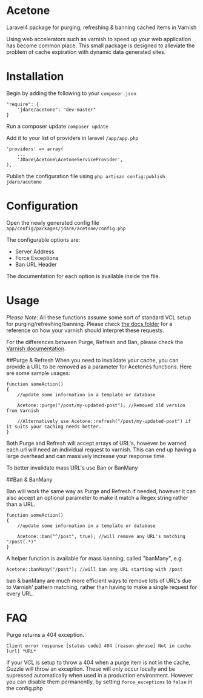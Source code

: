 Acetone
=======

Laravel4 package for purging, refreshing &amp; banning cached items in Varnish

Using web accelerators such as varnish to speed up your web application has become common place. This small package is designed to alleviate the problem of cache expiration with dynamic data generated sites.

Installation
=======

Begin by adding the following to your `composer.json`

    "require": {
        "jdare/acetone": "dev-master"
    }
  
Run a composer update `composer update`


Add it to your list of providers in laravel `/app/app.php`

    'providers' => array(
        ...
        'JDare\Acetone\AcetoneServiceProvider',
    ),



Publish the configuration file using `php artisan config:publish jdare/acetone`

Configuration
=======

Open the newly generated config file `app/config/packages/jdare/acetone/config.php`

The configurable options are:

* Server Address
* Force Exceptions
* Ban URL Header

The documentation for each option is available inside the file.


Usage 
=======

_Please Note_: All these functions assume some sort of standard VCL setup for purging/refreshing/banning. Please check [the docs folder](/docs/sample.default.vcl) for a reference on how your varnish should interpret these requests.

For the differences between Purge, Refresh and Ban, please check the [Varnish documentation](https://www.varnish-cache.org/docs/3.0/tutorial/purging.html).

##Purge &amp; Refresh
When you need to invalidate your cache, you can provide a URL to be removed as a parameter for Acetones functions. Here are some sample usages:
    
    function someAction()
    {
        //update some information in a template or database
        
        Acetone::purge("/post/my-updated-post"); //Removed old version from Varnish
        
        //Alternatively use Acetone::refresh("/post/my-updated-post") if it suits your caching needs better.
    }

Both Purge and Refresh will accept arrays of URL's, however be warned each url will need an individual request to varnish. This can end up having a large overhead and can massively increase your response time.

To better invalidate mass URL's use Ban or BanMany

##Ban &amp; BanMany

Ban will work the same way as Purge and Refresh if needed, however it can also accept an optional parameter to make it match a Regex string rather than a URL.

    function someAction()
    {
        //update some information in a template or database
        
        Acetone::ban("^/post", true); //will remove any URL's matching "/post(.*)"
    }

A helper function is available for mass banning, called "banMany", e.g.

    Acetone::banMany("/post"); //will ban any URL starting with /post
    
ban &amp; banMany are much more efficient ways to remove lots of URL's due to Varnish' pattern matching, rather than having to make a single request for every URL.

FAQ
=========

Purge returns a 404 exception.

`Client error response [status code] 404 [reason phrase] Not in cache [url] *URL*`

If your VCL is setup to throw a 404 when a purge item is not in the cache, Guzzle will throw an exception. These will only occur locally and be supressed automatically when used in a production environment. However you can disable them permanently, by setting `force_exceptions` to `false` in the config.php



